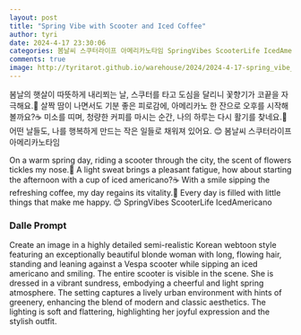 ```yaml
---
layout: post
title: "Spring Vibe with Scooter and Iced Coffee"
author: tyri
date: 2024-4-17 23:30:06
categories: 봄날씨 스쿠터라이프 아메리카노타임 SpringVibes ScooterLife IcedAmericano
comments: true
image: http://tyritarot.github.io/warehouse/2024/2024-4-17-spring_vibe_with_scooter_and_iced_coffee_title.png
---
```


봄날의 햇살이 따뜻하게 내리쬐는 날, 스쿠터를 타고 도심을 달리니 꽃향기가 코끝을 자극해요.🌸 살짝 땀이 나면서도 기분 좋은 피로감에, 아메리카노 한 잔으로 오후를 시작해볼까요?☕ 미소를 띠며, 청량한 커피를 마시는 순간, 나의 하루는 다시 활기를 찾네요.🌈 어떤 날들도, 나를 행복하게 만드는 작은 일들로 채워져 있어요. 😊 봄날씨 스쿠터라이프 아메리카노타임

On a warm spring day, riding a scooter through the city, the scent of flowers tickles my nose.🌸 A light sweat brings a pleasant fatigue, how about starting the afternoon with a cup of iced americano?☕ With a smile sipping the refreshing coffee, my day regains its vitality.🌈 Every day is filled with little things that make me happy. 😊 SpringVibes ScooterLife IcedAmericano

### Dalle Prompt

Create an image in a highly detailed semi-realistic Korean webtoon style featuring an exceptionally beautiful blonde woman with long, flowing hair, standing and leaning against a Vespa scooter while sipping an iced americano and smiling. The entire scooter is visible in the scene. She is dressed in a vibrant sundress, embodying a cheerful and light spring atmosphere. The setting captures a lively urban environment with hints of greenery, enhancing the blend of modern and classic aesthetics. The lighting is soft and flattering, highlighting her joyful expression and the stylish outfit.
